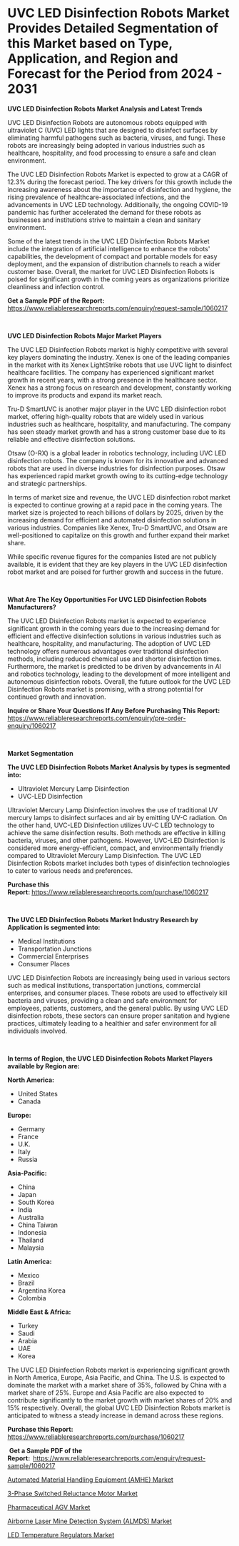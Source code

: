 <p><h1>UVC LED Disinfection Robots Market Provides Detailed Segmentation of this Market based on Type, Application, and Region and Forecast for the Period from 2024 - 2031</h1></p><p><strong>UVC LED Disinfection Robots Market Analysis and Latest Trends</strong></p>
<p><p>UVC LED Disinfection Robots are autonomous robots equipped with ultraviolet C (UVC) LED lights that are designed to disinfect surfaces by eliminating harmful pathogens such as bacteria, viruses, and fungi. These robots are increasingly being adopted in various industries such as healthcare, hospitality, and food processing to ensure a safe and clean environment.</p><p>The UVC LED Disinfection Robots Market is expected to grow at a CAGR of 12.3% during the forecast period. The key drivers for this growth include the increasing awareness about the importance of disinfection and hygiene, the rising prevalence of healthcare-associated infections, and the advancements in UVC LED technology. Additionally, the ongoing COVID-19 pandemic has further accelerated the demand for these robots as businesses and institutions strive to maintain a clean and sanitary environment.</p><p>Some of the latest trends in the UVC LED Disinfection Robots Market include the integration of artificial intelligence to enhance the robots' capabilities, the development of compact and portable models for easy deployment, and the expansion of distribution channels to reach a wider customer base. Overall, the market for UVC LED Disinfection Robots is poised for significant growth in the coming years as organizations prioritize cleanliness and infection control.</p></p>
<p><strong>Get a Sample PDF of the Report:&nbsp;</strong> <a href="https://www.reliableresearchreports.com/enquiry/request-sample/1060217">https://www.reliableresearchreports.com/enquiry/request-sample/1060217</a></p>
<p>&nbsp;</p>
<p><strong>UVC LED Disinfection Robots Major Market Players</strong></p>
<p><p>The UVC LED Disinfection Robots market is highly competitive with several key players dominating the industry. Xenex is one of the leading companies in the market with its Xenex LightStrike robots that use UVC light to disinfect healthcare facilities. The company has experienced significant market growth in recent years, with a strong presence in the healthcare sector. Xenex has a strong focus on research and development, constantly working to improve its products and expand its market reach.</p><p>Tru-D SmartUVC is another major player in the UVC LED disinfection robot market, offering high-quality robots that are widely used in various industries such as healthcare, hospitality, and manufacturing. The company has seen steady market growth and has a strong customer base due to its reliable and effective disinfection solutions.</p><p>Otsaw (O-RX) is a global leader in robotics technology, including UVC LED disinfection robots. The company is known for its innovative and advanced robots that are used in diverse industries for disinfection purposes. Otsaw has experienced rapid market growth owing to its cutting-edge technology and strategic partnerships.</p><p>In terms of market size and revenue, the UVC LED disinfection robot market is expected to continue growing at a rapid pace in the coming years. The market size is projected to reach billions of dollars by 2025, driven by the increasing demand for efficient and automated disinfection solutions in various industries. Companies like Xenex, Tru-D SmartUVC, and Otsaw are well-positioned to capitalize on this growth and further expand their market share.</p><p>While specific revenue figures for the companies listed are not publicly available, it is evident that they are key players in the UVC LED disinfection robot market and are poised for further growth and success in the future.</p></p>
<p>&nbsp;</p>
<p><strong>What Are The Key Opportunities For UVC LED Disinfection Robots Manufacturers?</strong></p>
<p><p>The UVC LED Disinfection Robots market is expected to experience significant growth in the coming years due to the increasing demand for efficient and effective disinfection solutions in various industries such as healthcare, hospitality, and manufacturing. The adoption of UVC LED technology offers numerous advantages over traditional disinfection methods, including reduced chemical use and shorter disinfection times. Furthermore, the market is predicted to be driven by advancements in AI and robotics technology, leading to the development of more intelligent and autonomous disinfection robots. Overall, the future outlook for the UVC LED Disinfection Robots market is promising, with a strong potential for continued growth and innovation.</p></p>
<p><strong>Inquire or Share Your Questions If Any Before Purchasing This Report:</strong> <a href="https://www.reliableresearchreports.com/enquiry/pre-order-enquiry/1060217">https://www.reliableresearchreports.com/enquiry/pre-order-enquiry/1060217</a></p>
<p>&nbsp;</p>
<p><strong>Market Segmentation</strong></p>
<p><strong>The UVC LED Disinfection Robots Market Analysis by types is segmented into:</strong></p>
<p><ul><li>Ultraviolet Mercury Lamp Disinfection</li><li>UVC-LED Disinfection</li></ul></p>
<p><p>Ultraviolet Mercury Lamp Disinfection involves the use of traditional UV mercury lamps to disinfect surfaces and air by emitting UV-C radiation. On the other hand, UVC-LED Disinfection utilizes UV-C LED technology to achieve the same disinfection results. Both methods are effective in killing bacteria, viruses, and other pathogens. However, UVC-LED Disinfection is considered more energy-efficient, compact, and environmentally friendly compared to Ultraviolet Mercury Lamp Disinfection. The UVC LED Disinfection Robots market includes both types of disinfection technologies to cater to various needs and preferences.</p></p>
<p><strong>Purchase this Report:&nbsp;</strong><a href="https://www.reliableresearchreports.com/purchase/1060217">https://www.reliableresearchreports.com/purchase/1060217</a></p>
<p>&nbsp;</p>
<p><strong>The UVC LED Disinfection Robots Market Industry Research by Application is segmented into:</strong></p>
<p><ul><li>Medical Institutions</li><li>Transportation Junctions</li><li>Commercial Enterprises</li><li>Consumer Places</li></ul></p>
<p><p>UVC LED Disinfection Robots are increasingly being used in various sectors such as medical institutions, transportation junctions, commercial enterprises, and consumer places. These robots are used to effectively kill bacteria and viruses, providing a clean and safe environment for employees, patients, customers, and the general public. By using UVC LED disinfection robots, these sectors can ensure proper sanitation and hygiene practices, ultimately leading to a healthier and safer environment for all individuals involved.</p></p>
<p>&nbsp;</p>
<p><strong>In terms of Region, the UVC LED Disinfection Robots Market Players available by Region are:</strong></p>
<p>
    <p> <strong> North America: </strong>
        <ul>
            <li>United States</li>
            <li>Canada</li>
        </ul>
        </p> 
    <p> <strong> Europe: </strong>
        <ul>
            <li>Germany</li>
            <li>France</li>
            <li>U.K.</li>
            <li>Italy</li>
            <li>Russia</li>
        </ul>
        </p> 
    <p> <strong> Asia-Pacific: </strong>
        <ul>
            <li>China</li>
            <li>Japan</li>
            <li>South Korea</li>
            <li>India</li>
            <li>Australia</li>
            <li>China Taiwan</li>
            <li>Indonesia</li>
            <li>Thailand</li>
            <li>Malaysia</li>
        </ul>
        </p> 
    <p> <strong> Latin America: </strong>
        <ul>
            <li>Mexico</li>
            <li>Brazil</li>
            <li>Argentina Korea</li>
            <li>Colombia</li>
        </ul>
        </p> 
    <p> <strong> Middle East & Africa: </strong>
        <ul>
            <li>Turkey</li>
            <li>Saudi</li>
            <li>Arabia</li>
            <li>UAE</li>
            <li>Korea</li>
        </ul>
    </p>
    </p>
<p><p>The UVC LED Disinfection Robots market is experiencing significant growth in North America, Europe, Asia Pacific, and China. The U.S. is expected to dominate the market with a market share of 35%, followed by China with a market share of 25%. Europe and Asia Pacific are also expected to contribute significantly to the market growth with market shares of 20% and 15% respectively. Overall, the global UVC LED Disinfection Robots market is anticipated to witness a steady increase in demand across these regions.</p></p>
<p><strong>Purchase this Report: </strong><a href="https://www.reliableresearchreports.com/purchase/1060217">https://www.reliableresearchreports.com/purchase/1060217</a></p>
<p>&nbsp;<strong>Get a Sample PDF of the Report:&nbsp;&nbsp;</strong><a href="https://www.reliableresearchreports.com/enquiry/request-sample/1060217">https://www.reliableresearchreports.com/enquiry/request-sample/1060217</a></p>
<p><strong></strong></p>
<p><p><a href="https://issuu.com/reportprime-2/docs/automated-material-handling-equipment-amhe-market-">Automated Material Handling Equipment (AMHE) Market</a></p><p><a href="https://medium.com/@teresalittle41/decoding-3-phase-switched-reluctance-motor-market-metrics-market-share-trends-and-growth-56e051dc23c4">3-Phase Switched Reluctance Motor Market</a></p><p><a href="https://issuu.com/reportprime-2/docs/pharmaceutical-agv-market-size-2030.pptx">Pharmaceutical AGV Market</a></p><p><a href="https://medium.com/@nicosmitham/decoding-airborne-laser-mine-detection-system-almds-market-metrics-market-share-trends-and-2a9747012e3f">Airborne Laser Mine Detection System (ALMDS) Market</a></p><p><a href="https://medium.com/@teresalittle41/led-temperature-regulators-market-size-and-market-trends-complete-industry-overview-2024-to-2031-6270d265d62c">LED Temperature Regulators Market</a></p></p>